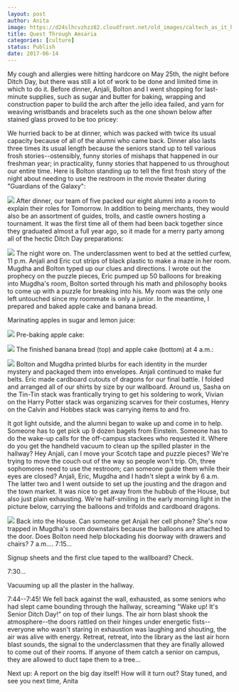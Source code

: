 ```yaml
---
layout: post
author: Anita
image: https://d24slhcvzhzz82.cloudfront.net/old_images/caltech_as_it_happens/6a0105349b8251970b01bb09a380a6970d.jpg
title: Quest Through Amsaria
categories: [culture]
status: Publish
date: 2017-06-14
---
```


My cough and allergies were hitting hardcore on May 25th, the night before Ditch Day, but there was still a lot of work to be done and limited time in which to do it. Before dinner, Anjali, Bolton and I went shopping for last-minute supplies, such as sugar and butter for baking, wrapping and construction paper to build the arch after the jello idea failed, and yarn for weaving wristbands and bracelets such as the one shown below after stained glass proved to be too pricey:

We hurried back to be at dinner, which was packed with twice its usual capacity because of all of the alumni who came back. Dinner also lasts three times its usual length because the seniors stand up to tell various frosh stories--ostensibly, funny stories of mishaps that happened in our freshman year; in practicality, funny stories that happened to us throughout our entire time. Here is Bolton standing up to tell the first frosh story of the night about needing to use the restroom in the movie theater during "Guardians of the Galaxy":


![](https://d24slhcvzhzz82.cloudfront.net/old_images/caltech_as_it_happens/6a0105349b8251970b01bb09a380ad970d.jpg)
After dinner, our team of five packed our eight alumni into a room to explain their roles for Tomorrow. In addition to being merchants, they would also be an assortment of guides, trolls, and castle owners hosting a tournament. It was the first time all of them had been back together since they graduated almost a full year ago, so it made for a merry party among all of the hectic Ditch Day preparations:


![](https://d24slhcvzhzz82.cloudfront.net/old_images/caltech_as_it_happens/6a0105349b8251970b01b7c90072a0970b.jpg)
The night wore on. The underclassmen went to bed at the settled curfew, 11 p.m. Anjali and Eric cut strips of black plastic to make a maze in her room. Mugdha and Bolton typed up our clues and directions. I wrote out the prophecy on the puzzle pieces, Eric pumped up 50 balloons for breaking into Mugdha's room, Bolton sorted through his math and philosophy books to come up with a puzzle for breaking into his. My room was the only one left untouched since my roommate is only a junior. In the meantime, I prepared and baked apple cake and banana bread.

Marinating apples in sugar and lemon juice:


![](https://d24slhcvzhzz82.cloudfront.net/old_images/caltech_as_it_happens/6a0105349b8251970b01bb09a380c5970d.jpg)
Pre-baking apple cake:


![](https://d24slhcvzhzz82.cloudfront.net/old_images/caltech_as_it_happens/6a0105349b8251970b01b8d28a9882970c.jpg)
The finished banana bread (top) and apple cake (bottom) at 4 a.m.:


![](https://d24slhcvzhzz82.cloudfront.net/old_images/caltech_as_it_happens/6a0105349b8251970b01b8d28a988a970c.jpg)
Bolton and Mugdha printed blurbs for each identity in the murder mystery and packaged them into envelopes. Anjali continued to make fur belts. Eric made cardboard cutouts of dragons for our final battle. I folded and arranged all of our shirts by size by our wallboard. Around us, Sasha on the Tin-Tin stack was frantically trying to get his soldering to work, Vivian on the Harry Potter stack was organizing scarves for their costumes, Henry on the Calvin and Hobbes stack was carrying items to and fro.

It got light outside, and the alumni began to wake up and come in to help. Someone has to get pick up 9 dozen bagels from Einstein. Someone has to do the wake-up calls for the off-campus stackees who requested it. Where do you get the handheld vacuum to clean up the spilled plaster in the hallway? Hey Anjali, can I move your Scotch tape and puzzle pieces? We're trying to move the couch out of the way so people won't trip. Oh, three sophomores need to use the restroom; can someone guide them while their eyes are closed?
Anjali, Eric, Mugdha and I hadn't slept a wink by 6 a.m. The latter two and I went outside to set up the jousting and the dragon and the town market. It was nice to get away from the hubbub of the House, but also just plain exhausting. We're half-smiling in the early morning light in the picture below, carrying the balloons and trifolds and cardboard dragons.


![](https://d24slhcvzhzz82.cloudfront.net/old_images/caltech_as_it_happens/6a0105349b8251970b01b8d28a9895970c.jpg)
Back into the House. Can someone get Anjali her cell phone? She's now trapped in Mugdha's room downstairs because the balloons are attached to the door. Does Bolton need help blockading his doorway with drawers and chairs?
7 a.m.... 7:15...

Signup sheets and the first clue taped to the wallboard? Check.

7:30...

Vacuuming up all the plaster in the hallway.

7:44--7:45!
We fell back against the wall, exhausted, as some seniors who had slept came bounding through the hallway, screaming "Wake up! It's Senior Ditch Day!" on top of their lungs. The air horn blast shook the atmosphere--the doors rattled on their hinges under energetic fists--everyone who wasn't staring in exhaustion was laughing and shouting, the air was alive with energy. Retreat, retreat, into the library as the last air horn blast sounds, the signal to the underclassmen that they are finally allowed to come out of their rooms. If anyone of them catch a senior on campus, they are allowed to duct tape them to a tree...

Next up: A report on the big day itself! How will it turn out?
Stay tuned, and see you next time,
Anita
